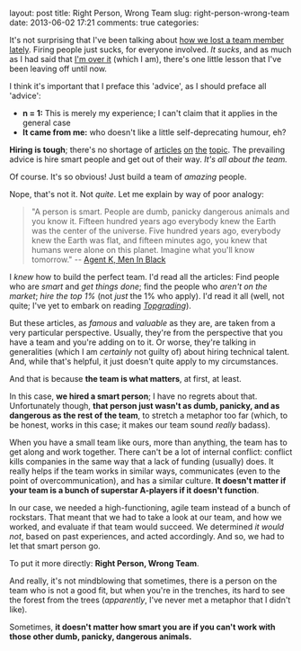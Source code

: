 layout: post
title: Right Person, Wrong Team
slug: right-person-wrong-team
date: 2013-06-02 17:21
comments: true
categories: 

It's not surprising that I've been talking about [how we lost a team member lately](/2013/05/22/why-you-shouldnt-have-a-bad-time/). Firing people just sucks, for everyone involved. *It sucks*, and as much as I had said that [I'm over it](/2013/05/28/in-over-your-head/) (which I am), there's one little lesson that I've been leaving off until now.

I think it's important that I preface this 'advice', as I should preface all 'advice':

- **n = 1:** This is merely my experience; I can't claim that it applies in the general case
- **It came from me:** who doesn't like a little self-deprecating humour, eh?

**Hiring is tough**; there's no shortage of [articles](http://www.joelonsoftware.com/articles/GuerrillaInterviewing3.html) [on](http://www.codinghorror.com/blog/2012/03/how-to-hire-a-programmer.html) [the](http://www.joelonsoftware.com/articles/FindingGreatDevelopers.html) [topic](http://www.joelonsoftware.com/articles/SortingResumes.html). The prevailing advice is hire smart people and get out of their way. *It's all about the team.*

Of course. It's so obvious! Just build a team of *amazing* people.

Nope, that's not it. Not *quite*. Let me explain by way of poor analogy:

> "A person is smart. People are dumb, panicky dangerous animals and you know it. Fifteen hundred years ago everybody knew the Earth was the center of the universe. Five hundred years ago, everybody knew the Earth was flat, and fifteen minutes ago, you knew that humans were alone on this planet. Imagine what you'll know tomorrow." -- [Agent K, Men In Black](http://www.imdb.com/title/tt0119654/quotes?item=qt0997317)

I *knew* how to build the perfect team. I'd read all the articles: Find people who are *smart* and *get things done*; find the people who *aren't on the market*; *hire the top 1%* (not *just* the 1% who apply). I'd read it all (well, not quite; I've yet to embark on reading *[Topgrading](http://www.amazon.ca/dp/094400234X)*).

But these articles, as *famous* and *valuable* as they are, are taken from a very particular perspective. Usually, they're from the perspective that you have a team and you're adding on to it. Or worse, they're talking in generalities (which I am *certainly* not guilty of) about hiring technical talent. And, while that's helpful, it just doesn't quite apply to my circumstances.

And that is because **the team is what matters**, at first, at least.

In this case, **we hired a smart person**; I have no regrets about that. Unfortunately though, **that person just wasn't as dumb, panicky, and as dangerous as the rest of the team**, to stretch a metaphor too far (which, to be honest, works in this case; it makes our team sound *really* badass).

When you have a small team like ours, more than anything, the team has to get along and work together. There can't be a lot of internal conflict: conflict kills companies in the same way that a lack of funding (usually) does. It really helps if the team works in similar ways, communicates (even to the point of overcommunication), and has a similar culture. **It doesn't matter if your team is a bunch of superstar A-players if it doesn't function**.

In our case, we needed a high-functioning, agile team instead of a bunch of rockstars. That meant that we had to take a look at our team, and how we worked, and evaluate if that team would succeed. We determined *it would not*, based on past experiences, and acted accordingly. And so, we had to let that smart person go.

To put it more directly: **Right Person, Wrong Team**.

And really, it's not mindblowing that sometimes, there is a person on the team who is not a good fit, but when you're in the trenches, its hard to see the forest from the trees (*apparently*, I've never met a metaphor that I didn't like).

Sometimes, **it doesn't matter how smart you are if you can't work with those other dumb, panicky, dangerous animals.**
